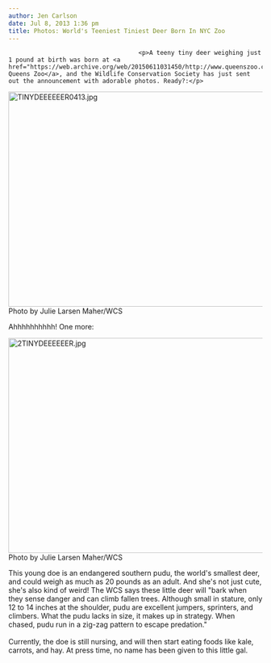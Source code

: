 ```yaml
---
author: Jen Carlson
date: Jul 8, 2013 1:36 pm
title: Photos: World's Teeniest Tiniest Deer Born In NYC Zoo
---
```


	
										<p>A teeny tiny deer weighing just 1 pound at birth was born at <a href="https://web.archive.org/web/20150611031450/http://www.queenszoo.com/">the Queens Zoo</a>, and the Wildlife Conservation Society has just sent out the announcement with adorable photos. Ready?:</p>

<p><span class="mt-enclosure mt-enclosure-image" style="display: inline;"> <img alt="TINYDEEEEEER0413.jpg" src="https://web.archive.org/web/20150611031450im_/http://gothamist.com/attachments/arts_jen/TINYDEEEEEER0413.jpg" width="640" height="426" class="image-none"> </span><br>
<span class="photo_caption">Photo by Julie Larsen Maher/WCS</span></p>

<p>Ahhhhhhhhhh! One more:</p>

<p><span class="mt-enclosure mt-enclosure-image" style="display: inline;"> <img alt="2TINYDEEEEEER.jpg" src="https://web.archive.org/web/20150611031450im_/http://gothamist.com/attachments/arts_jen/2TINYDEEEEEER.jpg" width="640" height="426" class="image-none"> </span><br>
<span class="photo_caption">Photo by Julie Larsen Maher/WCS</span></p>

<p>This young doe is an endangered southern pudu, the world&apos;s smallest deer, and could weigh as much as 20 pounds as an adult. And she&apos;s not just cute, she&apos;s also kind of weird! The WCS says these little deer will &quot;bark when they sense danger and can climb fallen trees. Although small in stature, only 12 to 14 inches at the shoulder, pudu are excellent jumpers, sprinters, and climbers. What the pudu lacks in size, it makes up in strategy. When chased, pudu run in a zig-zag pattern to escape predation.&quot;<br>
 <br>
Currently, the doe is still nursing, and will then start eating foods like kale, carrots, and hay. At press time, no name has been given to this little gal.</p>					
										
									
				